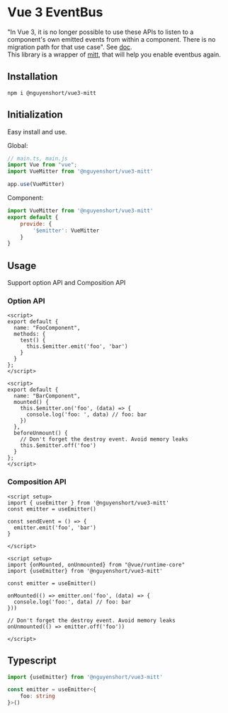 # Vue 3 EventBus
"In Vue 3, it is no longer possible to use these APIs to listen to a component's own emitted events from within a component. There is no migration path for that use case". See [doc](https://v3-migration.vuejs.org/breaking-changes/events-api.html#_3-x-update).\
This library is a wrapper of [mitt](https://www.npmjs.com/package/mitt), that will help you enable eventbus again.
## Installation
```
npm i @nguyenshort/vue3-mitt
```

## Initialization

Easy install and use.

Global:

```js
// main.ts, main.js
import Vue from "vue";
import VueMitter from '@nguyenshort/vue3-mitt'

app.use(VueMitter)
```

Component:

```js
import VueMitter from '@nguyenshort/vue3-mitt'
export default {
    provide: {
        '$emitter': VueMitter
    }
}
```

## Usage

Support option API and Composition API

### Option API
```vue
<script>
export default {
  name: "FooComponent",
  methods: {
    test() {
      this.$emitter.emit('foo', 'bar')
    }
  }
};
</script>
```
```vue
<script>
export default {
  name: "BarComponent",
  mounted() {
    this.$emitter.on('foo', (data) => {
      console.log('foo: ', data) // foo: bar
    })
  },
  beforeUnmount() {
    // Don't forget the destroy event. Avoid memory leaks
    this.$emitter.off('foo')
  }
};
</script>
```

### Composition API

```vue
<script setup>
import { useEmitter } from '@nguyenshort/vue3-mitt'
const emitter = useEmitter()

const sendEvent = () => {
  emitter.emit('foo', 'bar')
}

</script>
```

```vue
<script setup>
import {onMounted, onUnmounted} from "@vue/runtime-core"
import {useEmitter} from '@nguyenshort/vue3-mitt'

const emitter = useEmitter()

onMounted(() => emitter.on('foo', (data) => {
  console.log('foo:', data) // foo: bar
}))

// Don't forget the destroy event. Avoid memory leaks
onUnmounted(() => emitter.off('foo'))

</script>
```

## Typescript

```ts
import {useEmitter} from '@nguyenshort/vue3-mitt'

const emitter = useEmitter<{
    foo: string
}>()

```
